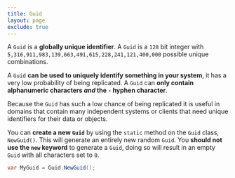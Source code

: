 ```yaml
---
title: Guid
layout: page
exclude: true
---
```


A `Guid` is a **globally unique identifier**. A `Guid` is a `128` bit integer with `5,316,911,983,139,663,491,615,228,241,121,400,000` possible unique combinations. 

A `Guid` **can be used to uniquely identify something in your system**, it has a very low probability of being replicated. A `Guid` can **only contain alphanumeric characters *and* the `-` hyphen character**.

Because the `Guid` has such a low chance of being replicated it is useful in domains that contain many independent systems or clients that need unique identifiers for their data or objects.

You can **create a new `Guid`** by using the `static` method on the `Guid` class, `NewGuid()`. This will generate an entirely new random `Guid`. You **should not use the `new` keyword** to generate a `Guid`, doing so will result in an empty `Guid` with all characters set to `0`.
```csharp
var MyGuid = Guid.NewGuid();
```



<!--stackedit_data:
eyJoaXN0b3J5IjpbMjEyODQ4MDkwNiwxODE4NjcwNzUxLDE5OD
IyNjIyMjNdfQ==
-->